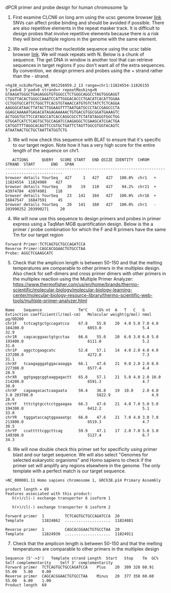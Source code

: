 dPCR primer and probe design for human chromosome 1p

1. First examine CLCN6 on long arm using the ucsc genome browser [link](http://www.genome.ucsc.edu/cgi-bin/hgTracks?db=hg38&lastVirtModeType=default&lastVirtModeExtraState=&virtModeType=default&virtMode=0&nonVirtPosition=&position=chr1%3A11806191%2D11843130&hgsid=1672192022_W6ut45REA7eVRFc9Jf6UwCpIG9U8) SNVs can affect probe binding and should be avoided if possible. There are also repetitive elements in the repeat masker track. It is difficult to design probes that involve repetitive elements because there is a risk they will bind multiple regions in the genome with the same element.

2. We will now extract the nucleotide sequence using the ucsc table browser [link](http://www.genome.ucsc.edu/cgi-bin/hgTables?hgsid=1672192022_W6ut45REA7eVRFc9Jf6UwCpIG9U8&hgta_nextIntersectGroup=varRep&hgta_nextIntersectTrack=dbSnp155Composite&hgta_nextIntersectTable=dbSnp155Common&hgta_nextIntersectOp=any&hgta_nextMoreThreshold=80&hgta_nextLessThreshold=80&boolshad.hgta_nextInvertTable=0&hgta_nextInvertTable2=1&boolshad.hgta_nextInvertTable2=0&hgta_doIntersectSubmit=submit). We will mask repeats with N. Below is a  chunk of sequence. The get DNA in window is another tool that can retrieve sequences in target regions if you don't want all of the extra sequences. By convention, we design primers and probes using the + strand rather than the - strand. 

```
>hg38_ncbiRefSeq_NM_001256959.2_13 range=chr1:11824554-11826155 5'pad=0 3'pad=0 strand=+ repeatMasking=N
GTAAGATGGGCTGAGAGGGTGTGGGCCTCTGGGCAGGCCTAGTGGGAGGT
CTGGTTACACTGGGCCAAATCCATTGGGACACCCTGACATCACATTGGAA
CCTGGTGCCATTCTGGCTTCACGTGTAAACCATGTGTCTATCTCTCAGGA
AAGGGCATAACTTATACTTGGAAGTTTTAATGATGCCCTACCGAGCCCTA
GGAGCAAAAATGAGACATAGAGAAAAACTGTGACGTGGCGGATGAAAGTC
ACTGGGTGCTTCCATAGCCATCACCAGGCGCCTCTATATAGGGTGGCTGG
GTGGATCATCTCAGTGCTGCCAGATCCAAGAGGCTCGAAGCATCGACTGA
CATGGTTTTAGGCACAGTTCCGTGCTGATTCTAGTTGGCGTGGTACAGTC
ATAATAACTGCTGCTAATTATGGTCTG
```

3. We will now check this sequence with BLAT to ensure that it's specific to our target region. Note how it has a very high score for the entire length of the sequence on chr1. 

```
   ACTIONS      QUERY   SCORE START   END QSIZE IDENTITY  CHROM  STRAND  START       END   SPAN
-----------------------------------------------------------------------------------------------
browser details YourSeq   427     1   427   427   100.0%  chr1   +    11824554  11824980    427
browser details YourSeq    30    19   110   427    94.2%  chr21  +    43974784  43974901    118
browser details YourSeq    23   141   164   427   100.0%  chr16  +    16847547  16847591     45
browser details YourSeq    20   141   160   427   100.0%  chr1   -   203990252 203990271     20
```

4. We will now use this sequence to design primers and probes in primer express using a TaqMan MGB quantification design. Below is the a primer / probe combination for which the F and R primers have the same Tm for our target region

```
Forward Primer:TCTCAGTGCTGCCAGATCCA
Reverse Primer:CAGCACGGAACTGTGCCTAA
Probe: AGGCTCGAAGCATC
```

5. Check that the amplicon length is between 50-150 and that the melting temperatures are comparable to other primers in the multiplex design. Also check for self-dimers and cross primer dimers with other primers in the multiplex reaction using the Multiple Primer Analyzer: https://www.thermofisher.com/us/en/home/brands/thermo-scientific/molecular-biology/molecular-biology-learning-center/molecular-biology-resource-library/thermo-scientific-web-tools/multiple-primer-analyzer.html 
```
Name 	Sequence             	Tm°C	CG%	nt	A	T	C	G	Extinction coefficient(l/(mol·cm)	Molecular weight(g/mol)	nmol	µg/OD260
chr1F	tctcagtgctgccagatcca 	67.8	55.0	20	4.0	5.0	7.0	4.0	184200.0                         	6053.0                 	5.4 	32.9
chr1R	cagcacggaactgtgcctaa 	66.6	55.0	20	6.0	3.0	6.0	5.0	193400.0                         	6111.0                 	5.2 	31.6
chr1P	aggctcgaagcatc       	52.8	57.1	14	4.0	2.0	4.0	4.0	137200.0                         	4272.8                 	7.3 	31.1
chrXF	tcaagagggatggacaaagga	66.1	47.6	21	9.0	2.0	2.0	8.0	227300.0                         	6577.4                 	4.4 	28.9
chrXR	ggtgaggcggtaaggagactt	65.8	57.1	21	5.0	4.0	2.0	10.0	214200.0                         	6591.3                 	4.7 	30.8
chrXP	cagaagacactcaagaata  	50.4	36.8	19	10.0	2.0	4.0	3.0	203700.0                         	5822.9                 	4.9 	28.6
chrYF	tttctgtgcctcctggaagaa	66.3	47.6	21	4.0	7.0	5.0	5.0	194300.0                         	6412.2                 	5.1 	33.0
chrYR	tgggataccagtggaaaatgc	66.0	47.6	21	7.0	4.0	3.0	7.0	213800.0                         	6519.3                 	4.7 	30.5
chrYP	ccatttttcggcttcag    	59.9	47.1	17	2.0	7.0	5.0	3.0	149300.0                         	5127.4                 	6.7 	34.3

```

6. We will now double check this primer set for specificity using primer blast and our target sequence. We will also select "Genomes for selected eukaryotic organisms" and Homo sapiens to check if the primer set will amplify any regions elsewhere in the genome. The only template with a perfect match is our target sequence. 

```
>NC_000001.11 Homo sapiens chromosome 1, GRCh38.p14 Primary Assembly

product length = 69
Features associated with this product:
   h(+)/cl(-) exchange transporter 6 isoform 1

   h(+)/cl(-) exchange transporter 6 isoform 2

Forward primer  1         TCTCAGTGCTGCCAGATCCA  20
Template        11824862  ....................  11824881

Reverse primer  1         CAGCACGGAACTGTGCCTAA  20
Template        11824930  ....................  11824911
```

7. Check that the amplicon length is between 50-150 and that the melting temperatures are comparable to other primers in the multiplex design
```
Sequence (5'->3')	Template strand	Length	Start	Stop	Tm	GC%	Self complementarity	Self 3' complementarity
Forward primer	TCTCAGTGCTGCCAGATCCA	Plus	20	309	328	60.91	55.00	5.00	0.00
Reverse primer	CAGCACGGAACTGTGCCTAA	Minus	20	377	358	60.60	55.00	6.00	1.00
Product length	69
```


